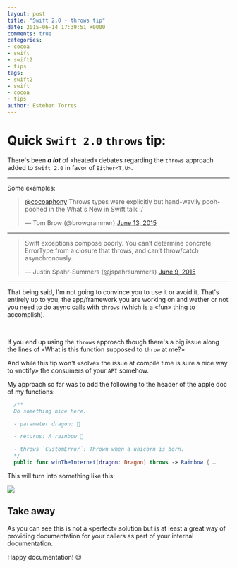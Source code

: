 ```yaml
---
layout: post
title: "Swift 2.0 - throws tip"
date: 2015-06-14 17:39:51 +0000
comments: true
categories:
- cocoa
- swift
- swift2
- tips
tags:
- swift2
- swift
- cocoa
- tips
author: Esteban Torres
---
```


# Quick `Swift 2.0` `throws` tip:

There's been __*a lot*__ of «heated» debates regarding the `throws` approach added to `Swift 2.0` in favor of `Either<T,U>`.

---
Some examples:
<blockquote class="twitter-tweet" lang="en"><p lang="en" dir="ltr"><a href="https://twitter.com/cocoaphony">@cocoaphony</a> Throws types were explicitly but hand-wavily pooh-poohed in the What&#39;s New in Swift talk :/</p>&mdash; Tom Brow (@browgrammer) <a href="https://twitter.com/browgrammer/status/609841773284724737">June 13, 2015</a></blockquote>

<script async src="http://platform.twitter.com/widgets.js" charset="utf-8"></script>

<!-- more -->

---
<blockquote class="twitter-tweet" lang="en"><p lang="en" dir="ltr">Swift exceptions compose poorly. You can’t determine concrete ErrorType from a closure that throws, and can’t throw/catch asynchronously.</p>&mdash; Justin Spahr-Summers (@jspahrsummers) <a href="https://twitter.com/jspahrsummers/status/608066730250924032">June 9, 2015</a></blockquote>

<script async src="http://platform.twitter.com/widgets.js" charset="utf-8"></script>
---

That being said, I'm not going to convince you to use it or avoid it. That's entirely up to you, the app/framework you are working on and wether or not you need to do async calls with `throws` (which is a «fun» thing to accomplish).

<br/>

If you end up using the `throws` approach though there's a big issue along the lines of «What is this function supposed to `throw` at me?»

And while this tip won't «solve» the issue at compile time is sure a nice way to «notify» the consumers of your `API` somehow.

My approach so far was to add the following to the header of the apple doc of my functions:

```swift
  /**
  Do something nice here.

  - parameter dragon: 🐉

  - returns: A rainbow 🌈

  - throws `CustomError`: Thrown when a unicorn is born.
  */
  public func winTheInternet(dragon: Dragon) throws -> Rainbow { …
```

This will turn into something like this:

![](swif2_throws_documentation.png)


## Take away

As you can see this is not a «perfect» solution but is at least a great way of providing documentation for your callers as part of your internal documentation.

Happy documentation! 😉
